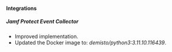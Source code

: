 
#### Integrations

##### Jamf Protect Event Collector

- Improved implementation.
- Updated the Docker image to: *demisto/python3:3.11.10.116439*.

